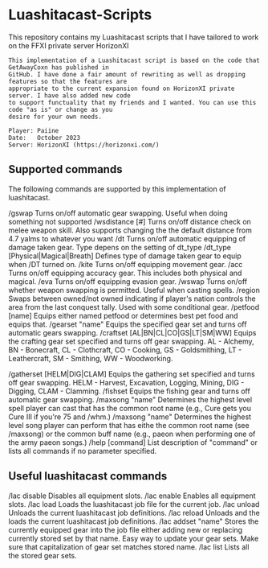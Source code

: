 # Luashitacast-Scripts
This repository contains my Luashitacast scripts that I have tailored to work on the FFXI private server HorizonXI

	This implementation of a Luashitacast script is based on the code that GetAwayCoxn has published in
	GitHub. I have done a fair amount of rewriting as well as dropping features so that the features are 
 	appropriate to the current expansion found on HorizonXI private server. I have also added new code 
  	to support functuality that my friends and I wanted. You can use this code "as is" or change as you 
   	desire for your own needs.
	
	Player: Paiine
	Date:   October 2023
	Server: HorizonXI (https://horizonxi.com/)

## Supported commands

The following commands are supported by this implementation of luashitacast.

/gswap			Turns on/off automatic gear swapping. Useful when doing something not supported
/wsdistance [#]		Turns on/off distance check on melee weapon skill. Also supports changing the
			the default distance from 4.7 yalms to whatever you want
/dt			Turns on/off automatic equipping of damage taken gear. Type depens on the setting
			of dt_type
/dt_type [Physical|Magical|Breath]	Defines type of damage taken gear to equip when /DT turned on. 
/kite			Turns on/off equipping movement gear.
/acc			Turns on/off equipping accuracy gear. This includes both physical and magical.
/eva			Turns on/off equipping evasion gear.
/wswap			Turns on/off whether weapon swapping is permitted. Useful when casting spells.
/region			Swaps between owned/not owned indicating if player's nation controls the
			area from the last conquest tally. Used with some conditional gear.
/petfood [name]		Equips either named petfood or determines best pet food and equips that.
/gearset "name"		Equips the specified gear set and turns off automatic gears swapping.
/craftset [AL|BN|CL|CO|GS|LT|SM|WW]	Equips the crafting gear set specified and turns off gear
			swapping. AL - Alchemy, BN - Bonecraft, CL - Clothcraft, CO - Cooking,
   			GS - Goldsmithing, LT - Leathercraft, SM - Smithing, WW - Woodworking.

/gatherset [HELM|DIG|CLAM]	Equips the gathering set specified and turns off gear swapping.
			HELM - Harvest, Excavation, Logging, Mining, DIG - Digging, CLAM - Clamming.
/fishset		Equips the fishing gear and turns off automatic gear swapping.
/maxsong "name"		Determines the highest level spell player can cast that has the common root
			name (e.g., Cure gets you Cure III if you're 75 and /whm.)
/maxsong "name"		Determines the highest level song player can perform that has eithe the
			common root name (see /maxsong) or the common buff name (e.g., paeon when
   			performing one of the army paeon songs.)
/help [command]		List description of "command" or lists all commands if no parameter specified.

## Useful luashitacast commands

/lac disable		Disables all equipment slots.
/lac enable		Enables all equipment slots.
/lac load		Loads the luashitacast job file for the current job.
/lac unload		Unloads the current luashitacast job definitions.
/lac reload		Unloads and the loads the current luashitacast job definitions.
/lac addset "name"	Stores the currently equipped gear into the job file either adding new or 
			replacing currently stored set by that name. Easy way to update your gear
   			sets. Make sure that capitalization of gear set matches stored name.
/lac list		Lists all the stored gear sets.
